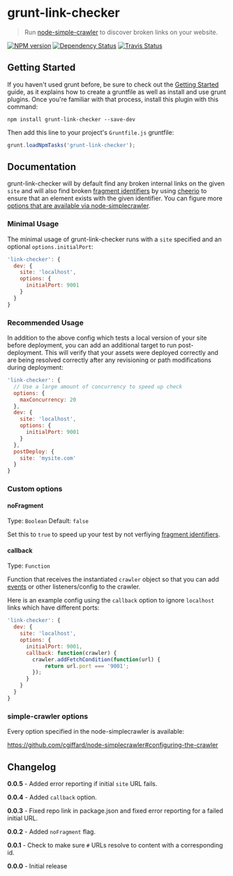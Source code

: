 # grunt-link-checker

> Run [node-simple-crawler](https://github.com/cgiffard/node-simplecrawler) to discover broken links on your website.

[![NPM version](https://badge.fury.io/js/grunt-link-checker.png)](http://badge.fury.io/js/grunt-link-checker) [![Dependency Status](https://david-dm.org/ChrisWren/grunt-link-checker.png)](https://david-dm.org/ChrisWren/grunt-link-checker) [![Travis Status](https://travis-ci.org/ChrisWren/grunt-link-checker.png)](https://travis-ci.org/ChrisWren/grunt-link-checker)

## Getting Started
If you haven't used grunt before, be sure to check out the [Getting Started](http://gruntjs.com/getting-started) guide, as it explains how to create a gruntfile as well as install and use grunt plugins. Once you're familiar with that process, install this plugin with this command:
```shell
npm install grunt-link-checker --save-dev
```

Then add this line to your project's `Gruntfile.js` gruntfile:

```javascript
grunt.loadNpmTasks('grunt-link-checker');
```

## Documentation

grunt-link-checker will by default find any broken internal links on the given `site` and will also find broken [fragment identifiers](en.wikipedia.org/wiki/Fragment_identifier) by using [cheerio](https://github.com/cheeriojs/cheerio) to ensure that an element exists with the given identifier. You can figure more [options that are available via node-simplecrawler](https://github.com/cgiffard/node-simplecrawler#configuring-the-crawler).

### Minimal Usage
The minimal usage of grunt-link-checker runs with a `site` specified and an optional `options.initialPort`:

```js
'link-checker': {
  dev: {
    site: 'localhost',
    options: {
      initialPort: 9001
    }
  }
}
```

### Recommended Usage
In addition to the above config which tests a local version of your site before deployment, you can add an additional target to run post-deployment. This will verify that your assets were deployed correctly and are being resolved correctly after any revisioning or path modifications during deployment:

```js
'link-checker': {
  // Use a large amount of concurrency to speed up check
  options: {
    maxConcurrency: 20
  },
  dev: {
    site: 'localhost',
    options: {
      initialPort: 9001
    }
  },
  postDeploy: {
    site: 'mysite.com'
  }
}
```

### Custom options

#### noFragment
Type: `Boolean` Default: `false`

Set this to `true` to speed up your test by not verfiying [fragment identifiers](http://en.wikipedia.org/wiki/Fragment_identifier).

#### callback
Type: `Function`

Function that receives the instantiated `crawler` object so that you can add [events](https://github.com/cgiffard/node-simplecrawler#events) or other listeners/config to the crawler.


Here is an example config using the `callback` option to ignore `localhost` links which have different ports:
```js
'link-checker': {
  dev: {
    site: 'localhost',
    options: {
      initialPort: 9001,
      callback: function(crawler) {
        crawler.addFetchCondition(function(url) {
            return url.port === '9001';
        });
      }
    }
  }
}
```
### simple-crawler options
Every option specified in the node-simplecrawler is available:

https://github.com/cgiffard/node-simplecrawler#configuring-the-crawler

## Changelog

**0.0.5** - Added error reporting if initial `site` URL fails.

**0.0.4** - Added `callback` option.

**0.0.3** - Fixed repo link in package.json and fixed error reporting for a failed initial URL.

**0.0.2** - Added `noFragment` flag.

**0.0.1** - Check to make sure `#` URLs resolve to content with a corresponding id.

**0.0.0** - Initial release
